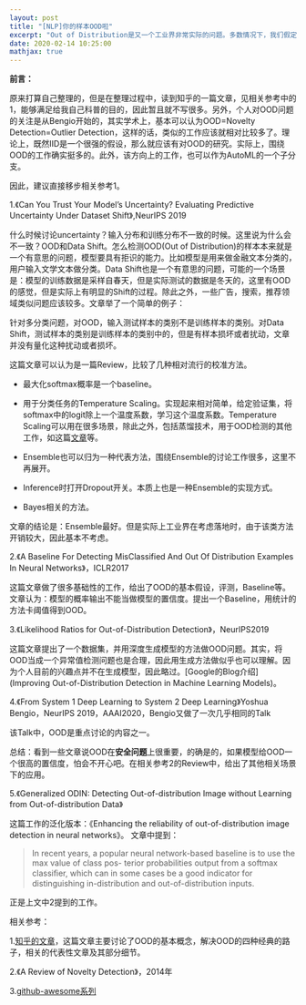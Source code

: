 ```yaml
---
layout: post
title: "[NLP]你的样本OOD啦"
excerpt: "Out of Distribution是又一个工业界非常实际的问题。多数情况下，我们假定IID成立，但是实际当模型面向用户时，用户会带来OOD的样本。你不能说，OOD啦，不是我的锅吧？"
date: 2020-02-14 10:25:00
mathjax: true
---
```


**前言：**

原来打算自己整理的，但是在整理过程中，读到知乎的一篇文章，见相关参考中的1，能够满足给我自己科普的目的，因此暂且就不写很多。另外，个人对OOD问题的关注是从Bengio开始的，其实学术上，基本可以认为OOD=Novelty Detection=Outlier Detection，这样的话，类似的工作应该就相对比较多了。理论上，既然IID是一个很强的假设，那么就应该有对OOD的研究。实际上，围绕OOD的工作确实挺多的。此外，该方向上的工作，也可以作为AutoML的一个子分支。

因此，建议直接移步相关参考1。

1.《Can You Trust Your Model’s Uncertainty? Evaluating Predictive Uncertainty Under Dataset Shift》,NeurIPS 2019

什么时候讨论uncertainty？输入分布和训练分布不一致的时候。这里说为什么会不一致？OOD和Data Shift。怎么检测OOD(Out of Distribution)的样本本来就是一个有意思的问题，模型要具有拒识的能力。比如模型是用来做金融文本分类的，用户输入文学文本做分类。Data Shift也是一个有意思的问题，可能的一个场景是：模型的训练数据是采样自春天，但是实际测试的数据是冬天的，这里有OOD的感觉，但是实际上有明显的Shift的过程。除此之外，一些广告，搜索，推荐领域类似问题应该较多。文章举了一个简单的例子：

针对多分类问题，对OOD，输入测试样本的类别不是训练样本的类别。对Data Shift，测试样本的类别是训练样本的类别中的，但是有样本损坏或者扰动，文章并没有量化这种扰动或者损坏。 

这篇文章可以认为是一篇Review，比较了几种相对流行的校准方法。

+ 最大化softmax概率是一个baseline。

+ 用于分类任务的Temperature Scaling。实现起来相对简单，给定验证集，将softmax中的logit除上一个温度系数，学习这个温度系数。Temperature Scaling可以用在很多场景，除此之外，包括蒸馏技术，用于OOD检测的其他工作，如这篇[文章](https://link.zhihu.com/?target=https%3A//arxiv.org/abs/1706.02690)等。

+ Ensemble也可以归为一种代表方法，围绕Ensemble的讨论工作很多，这里不再展开。

+ Inference时打开Dropout开关。本质上也是一种Ensemble的实现方式。

+ Bayes相关的方法。

文章的结论是：Ensemble最好。但是实际上工业界在考虑落地时，由于该类方法开销较大，因此基本不考虑。

2.《A Baseline For Detecting MisClassified And Out Of Distribution Examples In Neural Networks》，ICLR2017

这篇文章做了很多基础性的工作，给出了OOD的基本假设，评测，Baseline等。文章认为：模型的概率输出不能当做模型的置信度。提出一个Baseline，用统计的方法卡阈值得到OOD。

3.《Likelihood Ratios for Out-of-Distribution Detection》，NeurIPS2019

这篇文章提出了一个数据集，并用深度生成模型的方法做OOD问题。其实，将OOD当成一个异常值检测问题也是合理，因此用生成方法做似乎也可以理解。因为个人目前的兴趣点并不在生成模型，因此略过。[Google的Blog介绍](Improving Out-of-Distribution Detection in Machine Learning Models)。

4.《From System 1 Deep Learning to System 2 Deep Learning》Yoshua Bengio，NeurIPS 2019，AAAI2020，Bengio又做了一次几乎相同的Talk

该Talk中，OOD是重点讨论的内容之一。

总结：看到一些文章说OOD在**安全问题**上很重要，的确是的，如果模型给OOD一个很高的置信度，怕会不开心吧。在相关参考2的Review中，给出了其他相关场景下的应用。

5.《Generalized ODIN: Detecting Out-of-distribution Image without Learning from Out-of-distribution Data》

这篇工作的泛化版本：《Enhancing the reliability of out-of-distribution image detection in neural networks》。
文章中提到：

> In recent years, a popular neural network-based baseline is to use the max value of class pos- terior probabilities output from a softmax classiﬁer, which can in some cases be a good indicator for distinguishing in-distribution and out-of-distribution inputs.

正是上文中2提到的工作。




相关参考：

1.[知乎的文章](https://zhuanlan.zhihu.com/p/102870562)，这篇文章主要讨论了OOD的基本概念，解决OOD的四种经典的路子，相关的代表性文章及其部分细节。

2.《A Review of Novelty Detection》，2014年

3.[github-awesome系列](https://github.com/ashafaei/out-of-distribution-detection)